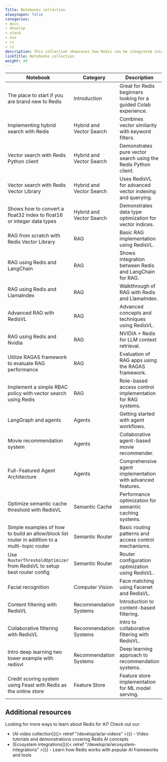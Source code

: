 ```yaml
---
Title: Notebooks collection
alwaysopen: false
categories:
- docs
- develop
- stack
- oss
- rc
- rs
description: This collection showcases how Redis can be integrated into AI workflows to enhance performance, reduce latency, and enable real-time AI applications. Each notebook comes with complete code examples, explanations, and integration guides.
linkTitle: Notebooks collection
weight: 40
---
```



| Notebook | Category | Description |  |
|----------|----------|-------------|--|
| The place to start if you are brand new to Redis | Introduction | Great for Redis beginners looking for a guided Colab experience. | [Open in Colab](https://colab.research.google.com/github/redis-developer/redis-ai-resources/blob/main/python-recipes/redis-intro/00_redis_intro.ipynb) |
| Implementing hybrid search with Redis | Hybrid and Vector Search | Combines vector similarity with keyword filters. | [Open in Colab](https://colab.research.google.com/github/redis-developer/redis-ai-resources/blob/main/python-recipes/vector-search/02_hybrid_search.ipynb) |
| Vector search with Redis Python client | Hybrid and Vector Search | Demonstrates pure vector search using the Redis Python client. | [Open in Colab](https://colab.research.google.com/github/redis-developer/redis-ai-resources/blob/main/python-recipes/vector-search/00_redispy.ipynb) |
| Vector search with Redis Vector Library | Hybrid and Vector Search | Uses RedisVL for advanced vector indexing and querying. | [Open in Colab](https://colab.research.google.com/github/redis-developer/redis-ai-resources/blob/main/python-recipes/vector-search/01_redisvl.ipynb) |
| Shows how to convert a float32 index to float16 or integer data types | Hybrid and Vector Search | Demonstrates data type optimization for vector indices. | [Open in Colab](https://colab.research.google.com/github/redis-developer/redis-ai-resources/blob/main/python-recipes/vector-search/03_dtype_support.ipynb) |
| RAG from scratch with Redis Vector Library | RAG | Basic RAG implementation using RedisVL. | [Open in Colab](https://colab.research.google.com/github/redis-developer/redis-ai-resources/blob/main/python-recipes/RAG/01_redisvl.ipynb) |
| RAG using Redis and LangChain | RAG | Shows integration between Redis and LangChain for RAG. | [Open in Colab](https://colab.research.google.com/github/redis-developer/redis-ai-resources/blob/main/python-recipes/RAG/02_langchain.ipynb) |
| RAG using Redis and LlamaIndex | RAG | Walkthrough of RAG with Redis and LlamaIndex. | [Open in Colab](https://colab.research.google.com/github/redis-developer/redis-ai-resources/blob/main/python-recipes/RAG/03_llamaindex.ipynb) |
| Advanced RAG with RedisVL | RAG | Advanced concepts and techniques using RedisVL. | [Open in Colab](https://colab.research.google.com/github/redis-developer/redis-ai-resources/blob/main/python-recipes/RAG/04_advanced_redisvl.ipynb) |
| RAG using Redis and Nvidia | RAG | NVIDIA + Redis for LLM context retrieval. | [Open in Colab](https://colab.research.google.com/github/redis-developer/redis-ai-resources/blob/main/python-recipes/RAG/05_nvidia_ai_rag_redis.ipynb) |
| Utilize RAGAS framework to evaluate RAG performance | RAG | Evaluation of RAG apps using the RAGAS framework. | [Open in Colab](https://colab.research.google.com/github/redis-developer/redis-ai-resources/blob/main/python-recipes/RAG/06_ragas_evaluation.ipynb) |
| Implement a simple RBAC policy with vector search using Redis | RAG | Role-based access control implementation for RAG systems. | [Open in Colab](https://colab.research.google.com/github/redis-developer/redis-ai-resources/blob/main/python-recipes/RAG/07_user_role_based_rag.ipynb) |
| LangGraph and agents | Agents | Getting started with agent workflows. | [Open in Colab](https://colab.research.google.com/github/redis-developer/redis-ai-resources/blob/main/python-recipes/agents/00_langgraph_redis_agentic_rag.ipynb) |
| Movie recommendation system | Agents | Collaborative agent-based movie recommender. | [Open in Colab](https://colab.research.google.com/github/redis-developer/redis-ai-resources/blob/main/python-recipes/agents/01_crewai_langgraph_redis.ipynb) |
| Full-Featured Agent Architecture | Agents | Comprehensive agent implementation with advanced features. | [Open in Colab](https://colab.research.google.com/github/redis-developer/redis-ai-resources/blob/main/python-recipes/agents/02_full_featured_agent.ipynb) |
| Optimize semantic cache threshold with RedisVL | Semantic Cache | Performance optimization for semantic caching systems. | [Open in Colab](https://colab.research.google.com/github/redis-developer/redis-ai-resources/blob/main/python-recipes/semantic-cache/02_semantic_cache_optimization.ipynb) |
| Simple examples of how to build an allow/block list router in addition to a multi-topic router | Semantic Router | Basic routing patterns and access control mechanisms. | [Open in Colab](https://colab.research.google.com/github/redis-developer/redis-ai-resources/blob/main/python-recipes/semantic-router/00_semantic_routing.ipynb) |
| Use `RouterThresholdOptimizer` from RedisVL to setup best router config | Semantic Router | Router configuration optimization using RedisVL. | [Open in Colab](https://colab.research.google.com/github/redis-developer/redis-ai-resources/blob/main/python-recipes/semantic-router/01_routing_optimization.ipynb) |
| Facial recognition | Computer Vision | Face matching using Facenet and RedisVL. | [Open in Colab](https://colab.research.google.com/github/redis-developer/redis-ai-resources/blob/main/python-recipes/computer-vision/00_facial_recognition_facenet.ipynb) |
| Content filtering with RedisVL | Recommendation Systems | Introduction to content-based filtering. | [Open in Colab](https://colab.research.google.com/github/redis-developer/redis-ai-resources/blob/main/python-recipes/recommendation-systems/00_content_filtering.ipynb) |
| Collaborative filtering with RedisVL | Recommendation Systems | Intro to collaborative filtering with RedisVL. | [Open in Colab](https://colab.research.google.com/github/redis-developer/redis-ai-resources/blob/main/python-recipes/recommendation-systems/01_collaborative_filtering.ipynb) |
| Intro deep learning two tower example with redisvl | Recommendation Systems | Deep learning approach to recommendation systems. | [Open in Colab](https://colab.research.google.com/github/redis-developer/redis-ai-resources/blob/main/python-recipes/recommendation-systems/02_two_towers.ipynb) |
| Credit scoring system using Feast with Redis as the online store | Feature Store | Feature store implementation for ML model serving. | [Open in Colab](https://colab.research.google.com/github/redis-developer/redis-ai-resources/blob/main/python-recipes/feature-store/00_feast_credit_score.ipynb) |


## Additional resources

Looking for more ways to learn about Redis for AI? Check out our:

* [AI video collection]({{< relref "/develop/ai/ai-videos" >}}) - Video tutorials and demonstrations covering Redis AI concepts
* [Ecosystem integrations]({{< relref "/develop/ai/ecosystem-integrations" >}}) - Learn how Redis works with popular AI frameworks and tools
